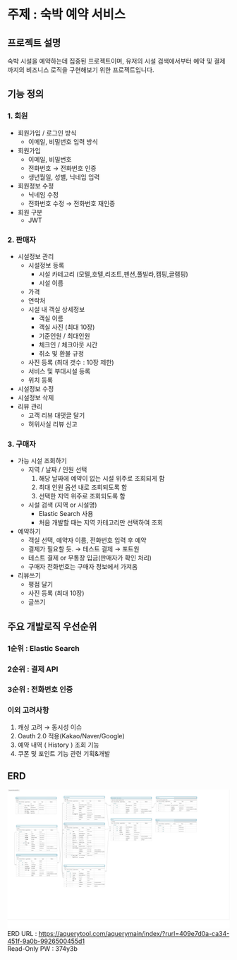 # 주제 : 숙박 예약 서비스
## 프로젝트 설명
숙박 시설을 예약하는데 집중된 프로젝트이며, 유저의 시설 검색에서부터 예약 및 결제까지의 비즈니스 로직을 구현해보기 위한 프로젝트입니다.
## 기능 정의
### 1. 회원
- 회원가입 / 로그인 방식
  - 이메일, 비밀번호 입력 방식
- 회원가입
  - 이메일, 비밀번호
  - 전화번호 → 전화번호 인증
  - 생년월일, 성별, 닉네임 입력
- 회원정보 수정
  - 닉네임 수정
  - 전화번호 수정 → 전화번호 재인증
- 회원 구분
  - JWT
### 2. 판매자
- 시설정보 관리
  - 시설정보 등록
    - 시설 카테고리 (모텔,호텔,리조트,펜션,풀빌라,캠핑,글램핑)
    - 시설 이름
  - 가격
  - 연락처
  - 시설 내 객실 상세정보
    - 객실 이름
    - 객실 사진 (최대 10장)
    - 기준인원 / 최대인원
    - 체크인 / 체크아웃 시간
    - 취소 및 환불 규정
  - 사진 등록 (최대 갯수 : 10장 제한)
  - 서비스 및 부대시설 등록
  - 위치 등록
- 시설정보 수정
- 시설정보 삭제
- 리뷰 관리
  - 고객 리뷰 대댓글 달기
  - 허위사실 리뷰 신고
### 3. 구매자
- 가능 시설 조회하기
  - 지역 / 날짜 / 인원 선택
    1. 해당 날짜에 예약이 없는 시설 위주로 조회되게 함
    2. 최대 인원 옵션 내로 조회되도록 함
    3. 선택한 지역 위주로 조회되도록 함
  - 시설 검색 (지역 or 시설명)
    - Elastic Search 사용
    - 처음 개발할 때는 지역 카테고리만 선택하여 조회
- 예약하기
  - 객실 선택, 예약자 이름, 전화번호 입력 후 예약
  - 결제가 필요할 듯. → 테스트 결제 → 포트원
  - 테스트 결제 or 무통장 입금(판매자가 확인 처리)
  - 구매자 전화번호는 구매자 정보에서 가져옴
- 리뷰쓰기
  - 평점 달기
  - 사진 등록 (최대 10장)
  - 글쓰기
## 주요 개발로직 우선순위
### 1순위 : Elastic Search
### 2순위 : 결제 API
### 3순위 : 전화번호 인증
### 이외 고려사항
1. 캐싱 고려 → 동시성 이슈
2. Oauth 2.0 적용(Kakao/Naver/Google)
3. 예약 내역 ( History ) 조회 기능
4. 쿠폰 및 포인트 기능 관련 기획&개발
## ERD
![ReservationERD](./image/ReservationERD.jpg)
ERD URL : https://aquerytool.com/aquerymain/index/?rurl=409e7d0a-ca34-451f-9a0b-9926500455d1
</br>
Read-Only PW : 374y3b
